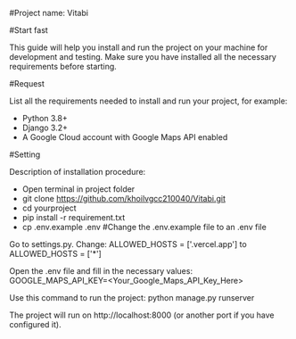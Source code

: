 #Project name: Vitabi

#Start fast

This guide will help you install and run the project on your machine for development and testing. Make sure you have installed all the necessary requirements before starting.

#Request

List all the requirements needed to install and run your project, for example:

- Python 3.8+
- Django 3.2+
- A Google Cloud account with Google Maps API enabled

#Setting

Description of installation procedure:

- Open terminal in project folder
- git clone https://github.com/khoilvgcc210040/Vitabi.git
- cd yourproject
- pip install -r requirement.txt
- cp .env.example .env #Change the .env.example file to an .env file

Go to settings.py. Change: ALLOWED_HOSTS = ['.vercel.app'] to ALLOWED_HOSTS = ['*']

Open the .env file and fill in the necessary values:
GOOGLE_MAPS_API_KEY=<Your_Google_Maps_API_Key_Here>

Use this command to run the project:
python manage.py runserver

The project will run on http://localhost:8000 (or another port if you have configured it).
 
 
